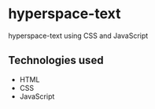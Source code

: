 # hyperspace-text

hyperspace-text using CSS and JavaScript


## Technologies used

* HTML
* CSS
* JavaScript
